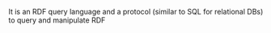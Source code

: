 It is an RDF query language and a protocol (similar to SQL for relational DBs) to query and manipulate RDF 